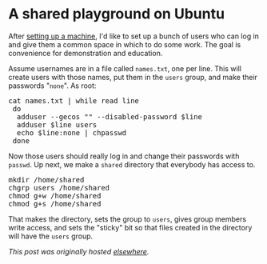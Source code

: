 # A shared playground on Ubuntu



After <a href="http://planspace.org/2014/01/25/easy-aws-ec2-ubuntu-quick-start/">setting up a machine</a>, I'd like to set up a bunch of users who can log in and give them a common space in which to do some work. The goal is convenience for demonstration and education.

Assume usernames are in a file called <code>names.txt</code>, one per line. This will create users with those names, put them in the <code>users</code> group, and make their passwords "<code>none</code>". As root:

<pre>cat names.txt | while read line
 do
  adduser --gecos "" --disabled-password $line
  adduser $line users
  echo $line:none | chpasswd
 done</pre>
Now those users should really log in and change their passwords with <code>passwd</code>. Up next, we make a <code>shared</code> directory that everybody has access to.
<pre>mkdir /home/shared
chgrp users /home/shared
chmod g+w /home/shared
chmod g+s /home/shared</pre>
That makes the directory, sets the group to <code>users</code>, gives group members write access, and sets the "sticky" bit so that files created in the directory will have the <code>users</code> group.



*This post was originally hosted [elsewhere](https://planspacedotorg.wordpress.com/2014/02/15/a-shared-playground-on-ubuntu/).*
